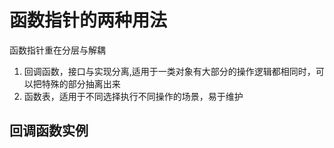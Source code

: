 # 函数指针的两种用法
函数指针重在分层与解耦
1. 回调函数，接口与实现分离,适用于一类对象有大部分的操作逻辑都相同时，可以把特殊的部分抽离出来
2. 函数表，适用于不同选择执行不同操作的场景，易于维护

## 回调函数实例
